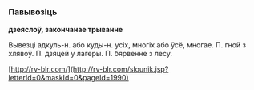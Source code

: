 ### Павывозіць
**дзеяслоў, закончанае трыванне**

Вывезці адкуль-н. або куды-н. усіх, многіх або ўсё, многае. П. гной з хлявоў. П. дзяцей у лагеры. П. бярвенне з лесу.

<a rel="author">[http://rv-blr.com/](http://rv-blr.com/slounik.jsp?letterId=0&maskId=0&pageId=1990)</a>
